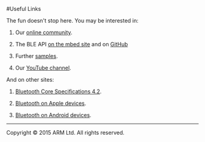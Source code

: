 #Useful Links

The fun doesn't stop here. You may be interested in:

1. Our [online community](https://developer.mbed.org/teams/Bluetooth-Low-Energy/community/).

2. The BLE API [on the mbed site](http://developer.mbed.org/teams/Bluetooth-Low-Energy/code/BLE_API/) and on [GitHub](http://developer.mbed.org/teams/Bluetooth-Low-Energy/code/BLE_API/file/tip/services)

3. Further [samples](http://developer.mbed.org/teams/Bluetooth-Low-Energy/).

4. Our [YouTube channel](https://www.youtube.com/channel/UCNcxd73dSceKtU77XWMOg8A).

And on other sites:


1. [Bluetooth Core Specifications 4.2](https://www.bluetooth.org/en-us/specification/adopted-specifications).

2. [Bluetooth on Apple devices](https://developer.apple.com/bluetooth/).

3. [Bluetooth on Android devices](https://developer.android.com/guide/topics/connectivity/bluetooth-le.html).

______
Copyright © 2015 ARM Ltd. All rights reserved.